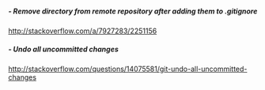 ##### - Remove directory from remote repository after adding them to .gitignore
http://stackoverflow.com/a/7927283/2251156

##### - Undo all uncommitted changes
http://stackoverflow.com/questions/14075581/git-undo-all-uncommitted-changes
